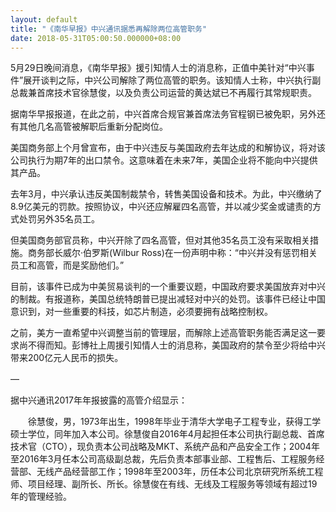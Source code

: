 ```yaml
---
layout: default
title: "《南华早报》中兴通讯据悉再解除两位高管职务"
date: 2018-05-31T05:00:50.000000+08:00
---
```


5月29日晚间消息，《南华早报》援引知情人士的消息称，正值中美针对“中兴事件”展开谈判之际，中兴公司解除了两位高管的职务。该知情人士称，中兴执行副总裁兼首席技术官徐慧俊，以及负责公司运营的黄达斌已不再履行其常规职责。

据南华早报报道，在此之前，中兴首席合规官兼首席法务官程钢已被免职，另外还有其他几名高管被解职后重新分配岗位。

美国商务部上个月曾宣布，由于中兴违反与美国政府去年达成的和解协议，将对该公司执行为期7年的出口禁令。这意味着在未来7年，美国企业将不能向中兴提供其产品。

去年3月，中兴承认违反美国制裁禁令，转售美国设备和技术。为此，中兴缴纳了8.9亿美元的罚款。按照协议，中兴还应解雇四名高管，并以减少奖金或谴责的方式处罚另外35名员工。

但美国商务部官员称，中兴开除了四名高管，但对其他35名员工没有采取相关措施。商务部长威尔·伯罗斯(Wilbur Ross)在一份声明中称：“中兴并没有惩罚相关员工和高管，而是奖励他们。”

目前，该事件已成为中美贸易谈判的一个重要议题，中国政府要求美国放弃对中兴的制裁。有报道称，美国总统特朗普已提出减轻对中兴的处罚。该事件已经让中国意识到，对一些重要的科技，如芯片制造，必须要拥有战略控制权。

之前，美方一直希望中兴调整当前的管理层，而解除上述高管职务能否满足这一要求尚不得而知。彭博社上周援引知情人士的消息称，美国政府的禁令至少将给中兴带来200亿元人民币的损失。

—　　

据中兴通讯2017年年报披露的高管介绍显示：

　　徐慧俊，男，1973年出生，1998年毕业于清华大学电子工程专业，获得工学硕士学位，同年加入本公司。徐慧俊自2016年4月起担任本公司执行副总裁、首席技术官（CTO），现负责本公司战略及MKT、系统产品和产品安全工作；2004年至2016年3月任本公司高级副总裁，先后负责本部事业部、工程售后、工程服务经营部、无线产品经营部工作；1998年至2003年，历任本公司北京研究所系统工程师、项目经理、副所长、所长。徐慧俊在有线、无线及工程服务等领域有超过19年的管理经验。 

